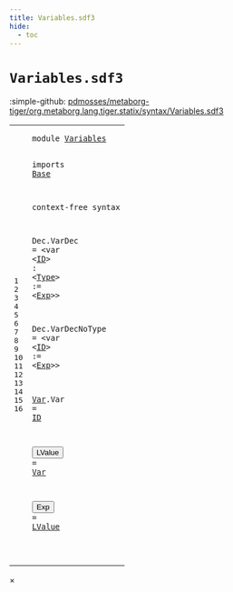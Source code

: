 ```yaml
---
title: Variables.sdf3
hide:
  - toc
---
```


# `Variables.sdf3`

:simple-github: [pdmosses/metaborg-tiger/org.metaborg.lang.tiger.statix/syntax/Variables.sdf3]

[pdmosses/metaborg-tiger/org.metaborg.lang.tiger.statix/syntax/Variables.sdf3]: https://github.com/pdmosses/metaborg-tiger/blob/master/org.metaborg.lang.tiger.statix/syntax/Variables.sdf3 "The source file on GitHub"

<div class="sdf3"><table class="highlighttable"><tbody><tr><td class="linenos"><div class="linenodiv"><pre><span></span>1
2
3
4
5
6
7
8
9
10
11
12
13
14
15
16
</pre></div></td>
<td class="code"><pre><code><span class="keyword">module</span> <a href="../Tiger.sdf3/#Variables_8_9" id="Variables_1_8" title="Referenced at ../Tiger.sdf3 line 8">Variables</a>

<span class="keyword">imports</span> <a href="../Base.sdf3/#Base_1_8" id="Base_3_9" title="Defined at ../Base.sdf3 line 1">Base</a>


<span class="keyword">context-free syntax</span>

  <span id="Dec_8_3" title="Not referenced">Dec</span>.<span class="cons_Constructor"><span id="VarDec_8_7" title="Not referenced">VarDec</span></span> = &lt;<span class="cons_String">var</span> &lt;<a href="../Base.sdf3/#ID_9_15" id="ID_8_22" title="Defined at ../Base.sdf3 line 9">ID</a>&gt; <span class="cons_String">:</span> &lt;<a href="../Base.sdf3/#Type_5_7" id="Type_8_29" title="Defined at ../Base.sdf3 line 5">Type</a>&gt; <span class="cons_String">:=</span> &lt;<a href="#Exp_16_3" id="Exp_8_39" title="Defined at line 16">Exp</a>&gt;&gt;

  <span id="Dec_10_3" title="Not referenced">Dec</span>.<span class="cons_Constructor"><span id="VarDecNoType_10_7" title="Not referenced">VarDecNoType</span></span> = &lt;<span class="cons_String">var</span> &lt;<a href="../Base.sdf3/#ID_9_15" id="ID_10_28" title="Defined at ../Base.sdf3 line 9">ID</a>&gt; <span class="cons_String">:=</span> &lt;<a href="#Exp_16_3" id="Exp_10_36" title="Defined at line 16">Exp</a>&gt;&gt;

  <a href="#Var_14_12" id="Var_12_3" title="Referenced at line 14">Var</a>.<span class="cons_Constructor"><span id="Var_12_7" title="Not referenced">Var</span></span> = <a href="../Base.sdf3/#ID_9_15" id="ID_12_13" title="Defined at ../Base.sdf3 line 9">ID</a>

  <button class="modal-open" id="LValue_14_3" title="Multi-file references" data-urls="#LValue_16_9 line 16; ../Tiger.sdf3/#LValue_35_5 line 35, 36">LValue</button> = <a href="#Var_12_3" id="Var_14_12" title="Defined at line 12">Var</a>

  <button class="modal-open" id="Exp_16_3" title="Multi-file references" data-urls="#Exp_8_39 line 8, 10; ../Tiger.sdf3/#Exp_21_16 line 21, 26, 28, 30, 34, 38, 39">Exp</button> = <a href="#LValue_14_3" id="LValue_16_9" title="Defined at line 14">LValue</a>

</code></pre></td></tr></tbody></table></div>

<div id="modal">
  <div id="modal-content">
    <span id="modal-close">&times;</span>
    <h2 id="modal-h2"></h2>
    <p  id="modal-p"></p>
    <ul id="modal-ul"></ul>
  </div>
</div>
